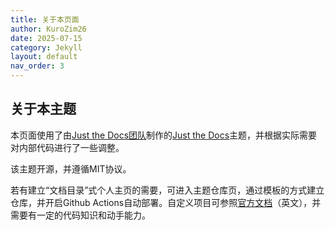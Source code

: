 ```yaml
---
title: 关于本页面
author: KuroZim26
date: 2025-07-15
category: Jekyll
layout: default
nav_order: 3
---
```


## 关于本主题

本页面使用了由[Just the Docs团队](https://github.com/just-the-docs)制作的[Just the Docs](https://github.com/just-the-docs/just-the-docs)主题，并根据实际需要对内部代码进行了一些调整。

该主题开源，并遵循MIT协议。

若有建立“文档目录”式个人主页的需要，可进入主题仓库页，通过模板的方式建立仓库，并开启Github Actions自动部署。自定义项目可参照[官方文档](https://just-the-docs.com/)（英文），并需要有一定的代码知识和动手能力。
